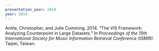 ```yaml
---
presentation_year: 2014
year: 2014
---
```


Antila, Christopher, and Julie Cumming. 2014. “The VIS Framework: Analyzing Counterpoint in Large Datasets.” In <i>Proceedings of the 15th International Society for Music Information Retrieval Conference (ISMIR)</i>. Taipei, Taiwan.
